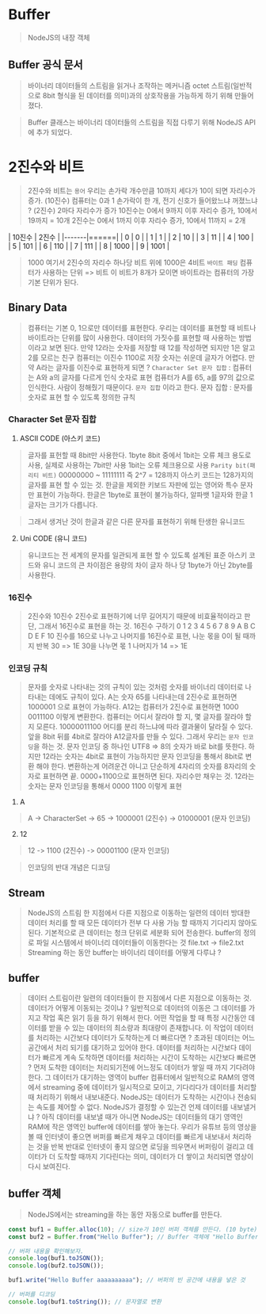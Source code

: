 # Buffer
> NodeJS의 내장 객체

## Buffer 공식 문서
> 바이너리 데이터들의 스트림을 읽거나 조작하는 메커니즘 octet 스트림(일반적으로 8bit 형식을 된 데이터를 의미)과의
상호작용을 가능하게 하기 위해 만들어 졌다.

> Buffer 클래스는 바이너리 데이터들의 스트림을 직접 다루기 위해 NodeJS API에 추가 되었다.

# 2진수와 비트
> 2진수와 비트는 `용어`
> 우리는 손가락 개수만큼 10까지 세다가 10이 되면 자리수가 증가. (10진수)
> 컴퓨터는 0과 1 손가락이 한 개, 전기 신호가 들어왔느냐 꺼졌느냐 ? (2진수)
> 2마다 자리수가 증가
> 10진수는 0에서 9까지 이후 자리수 증가, 10에서 19까지 = 10개
> 2진수는 0에서 1까지 이후 자리수 증가, 10에서 11까지 = 2개

| 10진수 | 2진수 |
|-------|======|
| 0 | 0 |
| 1 | 1 |
| 2 | 10 |
| 3 | 11 |
| 4 | 100 |
| 5 | 101 |
| 6 | 110 |
| 7 | 111 |
| 8 | 1000 |
| 9 | 1001 |

> 1000 여기서 2진수의 자리수 하나당 비트
> 위에 1000은 4비트 `바이트 패딩`
> 컴퓨터가 사용하는 단위 => 비트
> 이 비트가 8개가 모이면 바이트라는 컴퓨터의 가장 기본 단위가 된다.

## Binary Data
> 컴퓨터는 기본 0, 1으로만 데이터를 표현한다.
> 우리는 데이터를 표현할 때 비트나 바이트라는 단위를 많이 사용한다.
> 데이터의 가짓수를 표현할 때 사용하는 방법이라고 보면 된다.
> 만약 12라는 숫자를 저장할 때 12를 작성하면 되지만 1은 알고 2를 모르는 친구 컴퓨터는 이진수 1100로 저장
> 숫자는 쉬운데 글자가 어렵다.
> 만약 A라는 글자를 이진수로 표현하게 되면 ?
> `Character Set 문자 집합` : 컴퓨터는 A와 a의 글자를 다르게 인식
> 숫자로 표현
> 컴퓨터가 A를 65, a를 97의 값으로 인식한다.
> 사람이 정해줬기 때문이다. `문자 집합` 이라고 한다.
> 문자 집합 : 문자를 숫자로 표현 할 수 있도록 정의한 규칙

### Character Set 문자 집합
1. ASCII CODE (아스키 코드)
> 글자를 표헌할 때 8bit만 사용한다. 1byte
> 8bit 중에서 1bit는 오류 체크 용도로 사용, 실제로 사용하는 7bit만 사용
> 1bit는 오류 체크용으로 사용 `Parity bit(패리티 비트)`
> 00000000 ~ 11111111 즉 2^7 = 128까지 아스키 코드는 128가지의 글자를 표현 할 수 있는 것.
> 한글을 제외한 키보드 자판에 있는 영어와 특수 문자만 표현이 가능하다.
> 한글은 1byte로 표현이 불가능하다, 알파뱃 1글자와 한글 1글자는 크기가 다릅니다.

> 그래서 생겨난 것이 한글과 같은 다른 문자를 표현하기 위해 탄생한 유니코드

2. Uni CODE (유니 코드)
> 유니코드는 전 세계의 문자를 일관되게 표현 할 수 있도록 설계된 표준
> 아스키 코드와 유니 코드의 큰 차이점은 용량의 차이
> 글자 하나 당 1byte가 아닌 2byte를 사용한다.

### 16진수
> 2진수와 10진수
> 2진수로 표현하기에 너무 길어지기 때문에 비효율적이라고 판단, 그래서 16진수로 표현을 하는 것.
> 16진수 구하기
> 0 1 2 3 4 5 6 7 8 9 A B C D E F
> 10 진수를 16으로 나누고 나머지를 16진수로 표현, 나눈 몫을 0이 될 때까지 반복
> 30 => 1E
> 30을 나누면 몫 1 나머지가 14 => 1E

### 인코딩 규칙
> 문자를 숫자로 나타내는 것의 규칙이 있는 것처럼
> 숫자를 바이너리 데이터로 나타내는 데에도 규칙이 있다.
> A는 숫자 65를 나타내는데 2진수로 표현하면 1000001 으로 표현이 가능하다.
> A12는 컴퓨터가 2진수로 표현하면 1000 0011100 이렇게 변환한다.
> 컴퓨터는 어디서 잘라야 할 지, 몇 글자를 잘라야 할 지 모른다.
> 10000011100 어디를 분리 하느냐에 따라 결과물이 달라질 수 있다.
> 앞을 8bit 뒤를 4bit로 잘라야 A12글자를 만들 수 있다.
> 그래서 우리는 `문자 인코딩`을 하는 것.
> 문자 인코딩 중 하나인 UTF8 => 8의 숫자가 바로 bit를 뜻한다.
> 하지만 12라는 숫자는 4bit로 표현이 가능하지만 문자 인코딩을 통해서 8bit로 변환 해야 한다.
> 변환하는게 어려운건 아니고 단순하게 4자리의 숫자를 8자리의 숫자로 표현하면 끝.
> 0000+1100으로 표현하면 된다. 자리수만 채우는 것. 12라는 숫자는 문자 인코딩을 통해서 0000 1100 이렇게 표현

1. A
> A -> CharacterSet -> 65 -> 1000001 (2진수) -> 01000001 (문자 인코딩)

2. 12
> 12 -> 1100 (2진수) -> 00001100 (문자 인코딩)

> 인코딩의 반대 개념은 디코딩

## Stream
> NodeJS의 스트림
> 한 지점에서 다른 지점으로 이동하는 일련의 데이터
> 방대한 데이터 처리를 할 때 모든 데이터가 전부 다 사용 가능 할 때까지 기다리지 않아도 된다.
> 기본적으로 큰 데이터는 청크 단위로 세분화 되어 전송한다.
> buffer의 정의로 파일 시스템에서 바이너리 데이터들이 이동한다는 것
> file.txt -> file2.txt
> Streaming 하는 동안 buffer는 바이너리 데이터를 어떻게 다루냐 ?

## buffer
> 데이터 스트림이란 일련의 데이터들이 한 지점에서 다른 지점으로 이동하는 것.
> 데이터가 어떻게 이동되는 것이냐 ?
> 일반적으로 데이터의 이동은 그 데이터를 가지고 작업 혹은 읽기 등을 하기 위해서 한다.
> 어떤 작업을 할 때 특정 시간동안 데이터를 받을 수 있는 데이터의 최소량과 최대량이 존재합니다.
> 이 작업이 데이터를 처리하는 시간보다 데이터가 도착하는게 더 빠르다면 ?
> 초과된 데이터는 어느 공간에서 처리 되기를 대기하고 있어야 한다.
> 데이터를 처리하는 시간보다 데이터가 빠르게 계속 도착하면 데이터를 처리하는 시간이 도착하는 시간보다 빠르면 ?
> 먼저 도착한 데이터는 처리되기전에 어느정도 데이터가 쌓일 때 까지 기다려야 한다.
> 그 데이터가 대기하는 영역이 buffer
> 컴퓨터에서 일반적으로 RAM의 영역에서 streaming 중에 데이터가 일시적으로 모이고, 기다리다가 데이터를 처리할 때 처리하기 위해서 내보내준다.
> NodeJS는 데이터가 도착하는 시간이나 전송되는 속도를 제어할 수 없다.
> NodeJS가 결정할 수 있는건 언제 데이터를 내보낼거냐 ?
> 아직 데이터를 내보낼 때가 아니면 NodeJS는 데이터들의 대기 영역인 RAM에 작은 영역인 buffer에 데이터를 쌓아 놓는다.
> 우리가 유튜브 등의 영상을 볼 때 인터넷이 좋으면 버퍼를 빠르게 채우고 데이터를 빠르게 내보내서 처리하는 것을 반복
> 반대로 인터넷이 좋지 않으면 로딩을 띄우면서 버퍼링이 걸리고
> 데이터가 더 도착할 때까지 기다린다는 의미, 데이터가 더 쌓이고 처리되면 영상이 다시 보여진다.

## buffer 객체
> NodeJS에서는 streaming을 하는 동안 자동으로 buffer를 만든다.

```js
const buf1 = Buffer.alloc(10); // size가 10인 버퍼 객체를 만든다. (10 byte)
const buf2 = Buffer.from("Hello Buffer"); // Buffer 객체에 "Hello Buffer" 라는 데이터를 담아준다.

// 버퍼 내용을 확인해보자.
console.log(buf1.toJSON());
console.log(buf2.toJSON());

buf1.write("Hello Buffer aaaaaaaaaa"); // 버퍼의 빈 공간에 내용을 넣은 것

// 버퍼를 디코딩
console.log(buf1.toString()); // 문자열로 변환
```